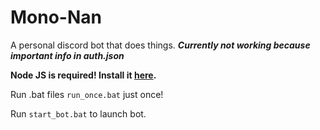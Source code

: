 # Mono-Nan
A personal discord bot that does things.
***Currently not working because important info in auth.json***

**Node JS is required!
Install it [here](https://nodejs.org/en/).**


Run .bat files ``run_once.bat`` just once!

Run ``start_bot.bat`` to launch bot.

